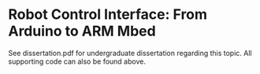# Robot Control Interface: From Arduino to ARM Mbed

See dissertation.pdf for undergraduate dissertation regarding this topic. All supporting code can also be found above.
